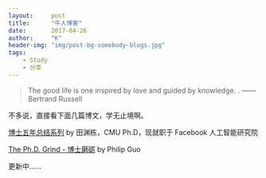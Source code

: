 ```yaml
---
layout:     post
title:      "牛人博客"
date:       2017-04-26
author:     "K"
header-img: "img/post-bg-somebody-blogs.jpg"
tags:
    - Study 
    - 分享
---
```



>The good life is one inspired by love and guided by knowledge.
. —— Bertrand Russell

不多说，直接看下面几篇博文，学无止境啊。


[博士五年总结系列](http://yuandong-tian.com/five_year_summary_of_PhD.pdf) by 田渊栋，CMU Ph.D，现就职于 Facebook 人工智能研究院

[The Ph.D. Grind - 博士磨砺](http://www.pgbovine.net/PhD-memoir.htm) by Philip Guo

更新中......